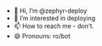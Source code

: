 - 👋 Hi, I’m @zephyr-deploy
- 👀 I’m interested in deploying
- 📫 How to reach me - don't.
- 😄 Pronouns: ro/bot
<!---
zephyr-deploy/zephyr-deploy is a ✨ special ✨ repository because its `README.md` (this file) appears on your GitHub profile.
You can click the Preview link to take a look at your changes.
--->

